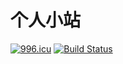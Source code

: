 # 个人小站
[![996.icu](https://img.shields.io/badge/link-996.icu-red.svg)](https://996.icu/#/zh_CN)
[![Build Status](https://travis-ci.org/cn100800/cn100800.github.io.svg?branch=master)](https://travis-ci.org/cn100800/cn100800.github.io)